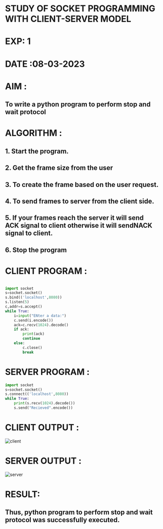 
# STUDY OF SOCKET PROGRAMMING WITH CLIENT-SERVER MODEL

# EXP: 1

# DATE :08-03-2023

# AIM :
## To write a python program to perform stop and wait protocol
# ALGORITHM :
## 1. Start the program.
## 2. Get the frame size from the user
## 3. To create the frame based on the user request.
## 4. To send frames to server from the client side.
## 5. If your frames reach the server it will send ACK signal to client otherwise it will sendNACK signal to client.
## 6. Stop the program

# CLIENT PROGRAM :
```PYTHON 3

import socket
s=socket.socket()
s.bind(('localhost',8080))
s.listen(5)
c,addr=s.accept()
while True:
	i=input("ENter a data:")
	c.send(i.encode())
	ack=c.recv(1024).decode()
	if ack:
		print(ack)
		continue
	else:
		c.close()
		break
```
# SERVER PROGRAM : 
```PYTHON 3
import socket
s=socket.socket()
s.connect(('localhost',8080))
while True:
	print(s.recv(1024).decode())
	s.send("Recieved".encode())
```

# CLIENT OUTPUT :
![client](https://github.com/Skanthasishanth/19CS406-EX-1/assets/118298456/651a2e90-1b67-4000-a863-c0d5ea3cd510)

# SERVER OUTPUT :
![server](https://github.com/Skanthasishanth/19CS406-EX-1/assets/118298456/0527f6df-36fc-4cbb-9917-6fc2e06d7ace)
# RESULT:
## Thus, python program to perform stop and wait protocol was successfully executed.
